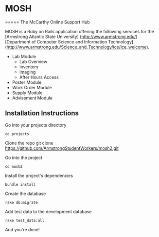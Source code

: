 # MOSH
=====
The McCarthy Online Support Hub

MOSH is a Ruby on Rails application offering the following services for the [Armstrong Atlantic State University] (http://www.armstrong.edu/) [Department of Computer Science and Information Technology] (http://www.armstrong.edu/Science_and_Technology/ice/ice_welcome).

  + Lab Module
    - Lab Overview
    - Inventory
    - Imaging
    - After Hours Access
  + Poster Module
  + Work Order Module
  + Supply Module
  + Advisement Module

## Installation Instructions

Go into your projects directory

    cd projects

Clone the repo
    git clone https://github.com/ArmstrongStudentWorkers/mosh2.git

Go into the project

    cd mosh2

Install the project's dependencies

    bundle install

Create the database

    rake db:migrate

Add test data to the development database

    rake test_data:all

And you're done!
